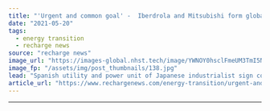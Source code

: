 ```yaml
---
title: "'Urgent and common goal' -  Iberdrola and Mitsubishi form global decarbonisation alliance"
date: "2021-05-20"
tags: 
  - energy transition
  - recharge news
source: "recharge news"
image_url: "https://images-global.nhst.tech/image/YWNOY0hsclFmeUM3TmI5NUs4U2h5UTROci9VN1M3TmZzTnk5SU5DaW1kND0=/nhst/binary/2eb32b982dfc955d250e920c87aa70b3"
image_fp: "/assets/img/post_thumbnails/138.jpg"
lead: "Spanish utility and power unit of Japanese industrialist sign cooperation agreement to develop green hydrogen , battery storage and electrified heat production projects"
article_url: "https://www.rechargenews.com/energy-transition/urgent-and-common-goal-iberdrola-and-mitsubishi-form-global-decarbonisation-alliance/2-1-1013404"
---
```


---
